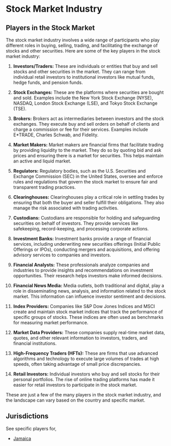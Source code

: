 # Stock Market Industry

## Players in the Stock Market

The stock market industry involves a wide range of participants who play different roles in buying, selling, trading, and facilitating the exchange of stocks and other securities. Here are some of the key players in the stock market industry:

1. **Investors/Traders:** These are individuals or entities that buy and sell stocks and other securities in the market. They can range from individual retail investors to institutional investors like mutual funds, hedge funds, and pension funds.

2. **Stock Exchanges:** These are the platforms where securities are bought and sold. Examples include the New York Stock Exchange (NYSE), NASDAQ, London Stock Exchange (LSE), and Tokyo Stock Exchange (TSE).

3. **Brokers:** Brokers act as intermediaries between investors and the stock exchanges. They execute buy and sell orders on behalf of clients and charge a commission or fee for their services. Examples include E*TRADE, Charles Schwab, and Fidelity.

4. **Market Makers:** Market makers are financial firms that facilitate trading by providing liquidity to the market. They do so by quoting bid and ask prices and ensuring there is a market for securities. This helps maintain an active and liquid market.

5. **Regulators:** Regulatory bodies, such as the U.S. Securities and Exchange Commission (SEC) in the United States, oversee and enforce rules and regulations that govern the stock market to ensure fair and transparent trading practices.

6. **Clearinghouses:** Clearinghouses play a critical role in settling trades by ensuring that both the buyer and seller fulfill their obligations. They also manage the risk associated with trading activities.

7. **Custodians:** Custodians are responsible for holding and safeguarding securities on behalf of investors. They provide services like safekeeping, record-keeping, and processing corporate actions.

8. **Investment Banks:** Investment banks provide a range of financial services, including underwriting new securities offerings (Initial Public Offerings or IPOs), conducting mergers and acquisitions, and offering advisory services to companies and investors.

9. **Financial Analysts:** These professionals analyze companies and industries to provide insights and recommendations on investment opportunities. Their research helps investors make informed decisions.

10. **Financial News Media:** Media outlets, both traditional and digital, play a role in disseminating news, analysis, and information related to the stock market. This information can influence investor sentiment and decisions.

11. **Index Providers:** Companies like S&P Dow Jones Indices and MSCI create and maintain stock market indices that track the performance of specific groups of stocks. These indices are often used as benchmarks for measuring market performance.

12. **Market Data Providers:** These companies supply real-time market data, quotes, and other relevant information to investors, traders, and financial institutions.

13. **High-Frequency Traders (HFTs):** These are firms that use advanced algorithms and technology to execute large volumes of trades at high speeds, often taking advantage of small price discrepancies.

14. **Retail Investors:** Individual investors who buy and sell stocks for their personal portfolios. The rise of online trading platforms has made it easier for retail investors to participate in the stock market.

These are just a few of the many players in the stock market industry, and the landscape can vary based on the country and specific market.

## Jurisdictions

See specific players for,

 - [Jamaica](./JM.md)